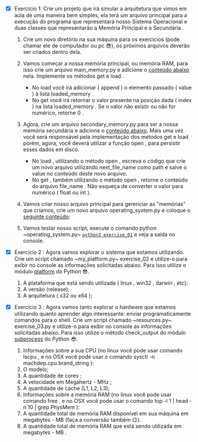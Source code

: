 - [x] Exercício 1: Crie um projeto que irá simular a arquitetura que vimos em aula de uma maneira bem simples, ela terá um arquivo principal para a execução do programa que representará nosso Sistema Operacional e duas classes que representarão a Memória Principal e a Secundária .

  1. Crie um novo diretório na sua máquina para os exercícios (pode chamar ele de computador ou pc 😎), os próximos arquivos deverão ser criados dentro dela.
  2. Vamos começar a nossa memória principal, ou memória RAM, para isso crie um arquivo main_memory.py e adicione o [conteúdo abaixo](./compiuter/main_memory.py) nela. Implemente os métodos get e load .
     - No load você irá adicionar ( append ) o elemento passado ( value ) à lista loaded_memory .
     - No get você irá retornar o valor presente na posição dada ( index ) na lista loaded_memory . Se o valor não existir ou não for numérico, retorne 0 .
  3. Agora, crie um arquivo secondary_memory.py para ser a nossa memória secundária e adicione o [conteúdo abaixo](./compiuter/secondary_memory.py). Mais uma vez você será responsável pela implementação dos métodos get e load porém, agora, você deverá utilizar a função open , para persistir esses dados em disco.
     - No load , utilizando o método open , escreva o código que crie um novo arquivo utilizando next_file_name como path e salve o value no conteúdo deste novo arquivo.
     - No get , também utilizando o método open , retorne o conteúdo do arquivo file_name . Não esqueça de converter o valor para numérico ( float ou int ).
  4. Vamos criar nosso arquivo principal para gerenciar as "memórias" que criamos, crie um novo arquivo operating_system.py e coloque o [seguinte conteúdo](./compiuter/operating_system.py):

  5. Vamos testar nosso script, execute o comando python ~operating_system.py~ [`python3 exercise_01`](exercise_01.py) e veja a saída no console.

- [x] Exercício 2 : Agora vamos explorar o sistema que estamos utilizando. Crie um script chamado ~my_platform.py~ exercise_02 e utilize-o para exibir no console as informações solicitadas abaixo. Para isso utilize o módulo [platform](https://docs.python.org/3/library/platform.html) do Python 😎.

  1. A plataforma que está sendo utilizada ( linux , win32 , darwin , etc);
  2. A versão (release);
  3. A arquitetura ( x32 ou x64 );

- [x] Exercício 3 : Agora vamos tanto explorar o hardware que estamos utilizando quanto aprender algo interessante: enviar programaticamente comandos para o shell. Crie um script chamado ~resources.py~ exercise_03.py e utilize-o para exibir no console as informações solicitadas abaixo. Para isso utilize o método check_output do módulo [subprocess](https://docs.python.org/3/library/subprocess.html) do Python 😎.

  1. Informações sobre a sua CPU (no linux você pode usar comando lscpu , e no OSX você pode usar o comando sysctl -n machdep.cpu.brand_string ):
  2. O modelo;
  3. A quantidade de cores ;
  4. A velocidade em Megahertz - MHz ;
  5. A quantidade de cache (L1, L2, L3);
  6. Informações sobre a memória RAM (no linux você pode usar comando free , e no OSX você pode usar o comando top -l 1 | head -n 10 | grep PhysMem ):
  7. A quantidade total de memória RAM disponível em sua máquina em megabytes - MB (faça a conversão também 😉).
  8. A quantidade total de memória RAM que está sendo utilizada em megabytes - MB .
